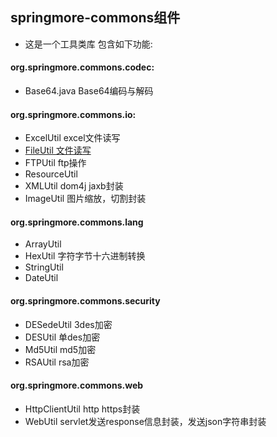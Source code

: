 ## springmore-commons组件
* 这是一个工具类库 包含如下功能:

#### org.springmore.commons.codec:
* Base64.java Base64编码与解码

#### org.springmore.commons.io:
* ExcelUtil excel文件读写
* [FileUtil 文件读写](https://github.com/tangyanbo/springmore/tree/master/文档/springmore-commons/FileUtil.md)
* FTPUtil ftp操作
* ResourceUtil
* XMLUtil dom4j jaxb封装
* ImageUtil 图片缩放，切割封装

#### org.springmore.commons.lang
* ArrayUtil
* HexUtil 字符字节十六进制转换
* StringUtil
* DateUtil

#### org.springmore.commons.security
* DESedeUtil 3des加密
* DESUtil 单des加密
* Md5Util md5加密
* RSAUtil rsa加密

#### org.springmore.commons.web
* HttpClientUtil http https封装
* WebUtil servlet发送response信息封装，发送json字符串封装


